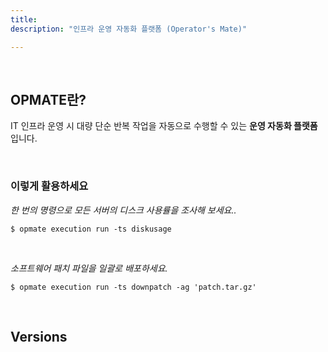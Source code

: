 ```yaml
---
title: 
description: "인프라 운영 자동화 플랫폼 (Operator's Mate)"

---
```




<br>


## OPMATE란? 

IT 인프라 운영 시 대량 단순 반복 작업을 자동으로 수행할 수 있는 **운영 자동화 플랫폼**입니다.

<br>


### 이렇게 활용하세요

*한 번의 명령으로 모든 서버의 디스크 사용률을 조사해 보세요..*

`$ opmate execution run -ts diskusage`

<br>

*소프트웨어 패치 파일을 일괄로 배포하세요.*

`$ opmate execution run -ts downpatch -ag 'patch.tar.gz'`

<br>

## Versions


